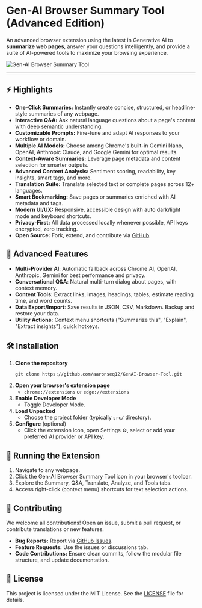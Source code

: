 
# Gen-AI Browser Summary Tool (Advanced Edition)

An advanced browser extension using the latest in Generative AI to **summarize web pages**, answer your questions intelligently, and provide a suite of AI-powered tools to maximize your browsing experience.

![Gen-AI Browser Summary Tool](https://lh7-rt.googleusercontent.com/docsz/AD_4nXdce6kUCtVt88omNXXj_KLnQ4e_kRqaP9_7t_g1syGMHTZN7DAtMtX6W8dtxL6glEDIQdfqIXUYk11ziVpbLSJ7UJcAOrYZiN_b0yTQWTfAu1mbCprfkmGPlkOfgzb41SUwHhiO?key=8Dv8GI--mbMZKAnasT1cpGvf)

---

## ⚡️ Highlights

- **One-Click Summaries:** Instantly create concise, structured, or headline-style summaries of any webpage.
- **Interactive Q&A:** Ask natural language questions about a page's content with deep semantic understanding.
- **Customizable Prompts:** Fine-tune and adapt AI responses to your workflow or domain.
- **Multiple AI Models:** Choose among Chrome's built-in Gemini Nano, OpenAI, Anthropic Claude, and Google Gemini for optimal results.
- **Context-Aware Summaries:** Leverage page metadata and content selection for smarter outputs.
- **Advanced Content Analysis:** Sentiment scoring, readability, key insights, smart tags, and more.
- **Translation Suite:** Translate selected text or complete pages across 12+ languages.
- **Smart Bookmarking:** Save pages or summaries enriched with AI metadata and tags.
- **Modern UI/UX:** Responsive, accessible design with auto dark/light mode and keyboard shortcuts.
- **Privacy-First:** All data processed locally whenever possible, API keys encrypted, zero tracking.
- **Open Source:** Fork, extend, and contribute via [GitHub](https://github.com/aaronseq12/GenAI-Browser-Tool).

## 🎁 Advanced Features

- **Multi-Provider AI**: Automatic fallback across Chrome AI, OpenAI, Anthropic, Gemini for best performance and privacy.
- **Conversational Q&A**: Natural multi-turn dialog about pages, with context memory.
- **Content Tools**: Extract links, images, headings, tables, estimate reading time, and word counts.
- **Data Export/Import**: Save results in JSON, CSV, Markdown. Backup and restore your data.
- **Utility Actions**: Context menu shortcuts ("Summarize this", "Explain", "Extract insights"), quick hotkeys.

## 🛠️ Installation

1. **Clone the repository**
   ```
   git clone https://github.com/aaronseq12/GenAI-Browser-Tool.git
   ```
2. **Open your browser's extension page**
   - `chrome://extensions` or `edge://extensions`
3. **Enable Developer Mode**
   - Toggle Developer Mode.
4. **Load Unpacked**
   - Choose the project folder (typically `src/` directory).
5. **Configure** (optional)
   - Click the extension icon, open Settings ⚙️, select or add your preferred AI provider or API key.

## 🚦 Running the Extension

1. Navigate to any webpage.
2. Click the Gen-AI Browser Summary Tool icon in your browser's toolbar.
3. Explore the Summary, Q&A, Translate, Analyze, and Tools tabs.
4. Access right-click (context menu) shortcuts for text selection actions.

## 📝 Contributing

We welcome all contributions! Open an issue, submit a pull request, or contribute translations or new features.

- **Bug Reports:** Report via [GitHub Issues](https://github.com/aaronseq12/GenAI-Browser-Tool/issues).
- **Feature Requests:** Use the issues or discussions tab.
- **Code Contributions:** Ensure clean commits, follow the modular file structure, and update documentation.

## 📄 License

This project is licensed under the MIT License. See the [LICENSE](LICENSE) file for details.
